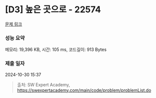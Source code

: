 # [D3] 높은 곳으로 - 22574 

[문제 링크](https://swexpertacademy.com/main/code/problem/problemDetail.do?contestProbId=AZIieDaq5AEDFAXd) 

### 성능 요약

메모리: 19,396 KB, 시간: 105 ms, 코드길이: 913 Bytes

### 제출 일자

2024-10-30 15:37



> 출처: SW Expert Academy, https://swexpertacademy.com/main/code/problem/problemList.do
